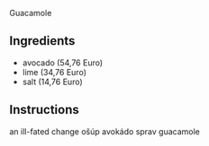  Guacamole
## Ingredients
* avocado (54,76 Euro)
* lime (34,76 Euro)
* salt (14,76 Euro)
## Instructions
an ill-fated change
ošúp avokádo
sprav guacamole
